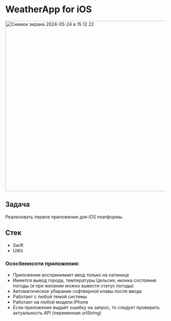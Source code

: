 # WeatherApp for iOS

<img width="534" alt="Снимок экрана 2024-05-24 в 15 12 22" src="https://github.com/AllosaurusBakh/WeatherApp/assets/95144293/52429bdc-88fb-48c2-946b-c16f7514c82b">

## Задача
Реализовать первое приложение для iOS платформы.

## Стек
- Swift
- UIKit

### Ососбеннсоти приложения:
* Приложение воспринимает ввод только на латинице
* Имеется вывод города, температуры Цельсия, иконка состояния погоды (и при желании можно вывести статус погоды)
* Автоматическое убирание софтверной клавы после ввода
* Работает с любой темой системы
* Работает на любой модели iPhone
* Если приложение выдаёт ошибку на запрос, то следует проверить актуальность API (переменная urlString)

